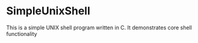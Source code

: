 # SimpleUnixShell
This is a simple UNIX shell program written in C. It demonstrates core shell functionality
